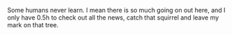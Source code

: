 <!-- Consider this a time management advice. To remind us what we should focus on - human needs to get walked. Tired human is a good human! -->

Some humans never learn. I mean there is so much going on out here, and I only have 0.5h to check out all the news, catch that squirrel and leave my mark on that tree. 